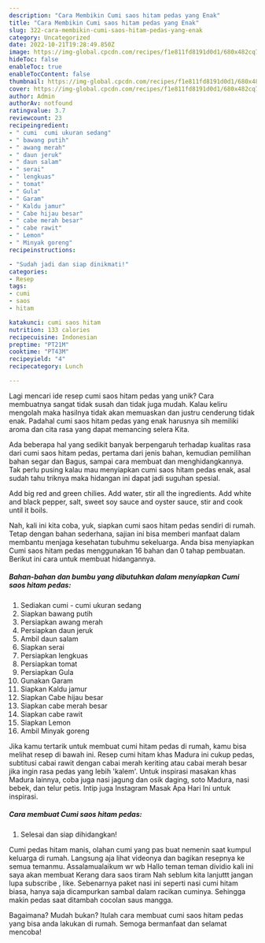 ```yaml
---
description: "Cara Membikin Cumi saos hitam pedas yang Enak"
title: "Cara Membikin Cumi saos hitam pedas yang Enak"
slug: 322-cara-membikin-cumi-saos-hitam-pedas-yang-enak
category: Uncategorized
date: 2022-10-21T19:28:49.850Z
image: https://img-global.cpcdn.com/recipes/f1e811fd8191d0d1/680x482cq70/cumi-saos-hitam-pedas-foto-resep-utama.jpg
hideToc: false
enableToc: true
enableTocContent: false
thumbnail: https://img-global.cpcdn.com/recipes/f1e811fd8191d0d1/680x482cq70/cumi-saos-hitam-pedas-foto-resep-utama.jpg
cover: https://img-global.cpcdn.com/recipes/f1e811fd8191d0d1/680x482cq70/cumi-saos-hitam-pedas-foto-resep-utama.jpg
author: Admin
authorAv: notfound
ratingvalue: 3.7
reviewcount: 23
recipeingredient:
- " cumi  cumi ukuran sedang"
- " bawang putih"
- " awang merah"
- " daun jeruk"
- " daun salam"
- " serai"
- " lengkuas"
- " tomat"
- " Gula"
- " Garam"
- " Kaldu jamur"
- " Cabe hijau besar"
- " cabe merah besar"
- " cabe rawit"
- " Lemon"
- " Minyak goreng"
recipeinstructions:

- "Sudah jadi dan siap dinikmati!"
categories:
- Resep
tags:
- cumi
- saos
- hitam

katakunci: cumi saos hitam 
nutrition: 133 calories
recipecuisine: Indonesian
preptime: "PT21M"
cooktime: "PT43M"
recipeyield: "4"
recipecategory: Lunch

---
```





Lagi mencari ide resep cumi saos hitam pedas yang unik? Cara membuatnya sangat tidak susah dan tidak juga mudah. Kalau keliru mengolah maka hasilnya tidak akan memuaskan dan justru cenderung tidak enak. Padahal cumi saos hitam pedas yang enak harusnya sih memiliki aroma dan cita rasa yang dapat memancing selera Kita.





Ada beberapa hal yang sedikit banyak berpengaruh terhadap kualitas rasa dari cumi saos hitam pedas, pertama dari jenis bahan, kemudian pemilihan bahan segar dan Bagus, sampai cara membuat dan menghidangkannya. Tak perlu pusing kalau mau menyiapkan cumi saos hitam pedas enak,      asal sudah tahu triknya maka hidangan ini dapat jadi suguhan spesial.














Add big red and green chilies. Add water, stir all the ingredients. Add white and black pepper, salt, sweet soy sauce and oyster sauce, stir and cook until it boils.






Nah, kali ini kita coba, yuk, siapkan cumi saos hitam pedas sendiri di rumah. Tetap dengan bahan sederhana, sajian ini bisa memberi manfaat dalam membantu menjaga kesehatan tubuhmu sekeluarga. Anda bisa menyiapkan Cumi saos hitam pedas menggunakan 16 bahan dan 0 tahap pembuatan. Berikut ini cara untuk membuat hidangannya.

<!--inarticleads1-->

##### Bahan-bahan dan bumbu yang dibutuhkan dalam menyiapkan Cumi saos hitam pedas:

1. Sediakan  cumi - cumi ukuran sedang
1. Siapkan  bawang putih
1. Persiapkan  awang merah
1. Persiapkan  daun jeruk
1. Ambil  daun salam
1. Siapkan  serai
1. Persiapkan  lengkuas
1. Persiapkan  tomat
1. Persiapkan  Gula
1. Gunakan  Garam
1. Siapkan  Kaldu jamur
1. Siapkan  Cabe hijau besar
1. Siapkan  cabe merah besar
1. Siapkan  cabe rawit
1. Siapkan  Lemon
1. Ambil  Minyak goreng


Jika kamu tertarik untuk membuat cumi hitam pedas di rumah, kamu bisa melihat resep di bawah ini. Resep cumi hitam khas Madura ini cukup pedas, subtitusi cabai rawit dengan cabai merah keriting atau cabai merah besar jika ingin rasa pedas yang lebih &#39;kalem&#39;. Untuk inspirasi masakan khas Madura lainnya, coba juga nasi jagung dan osik daging, soto Madura, nasi bebek, dan telur petis. Intip juga Instagram Masak Apa Hari Ini untuk inspirasi. 

<!--inarticleads2-->

##### Cara membuat Cumi saos hitam pedas:


1. Selesai dan siap dihidangkan!

Cumi pedas hitam manis, olahan cumi yang pas buat nemenin saat kumpul keluarga di rumah. Langsung aja lihat videonya dan bagikan resepnya ke semua temanmu. Assalamualaikum wr wb Hallo teman teman dividio kali ini saya akan membuat Kerang dara saos tiram Nah seblum kita lanjuttt jangan lupa subscribe , like. Sebenarnya paket nasi ini seperti nasi cumi hitam biasa, hanya saja dicampurkan sambal dalam racikan cuminya. Sehingga makin pedas saat ditambah cocolan saus mangga. 

Bagaimana? Mudah bukan? Itulah cara membuat cumi saos hitam pedas yang bisa anda lakukan di rumah. Semoga bermanfaat dan selamat mencoba!
